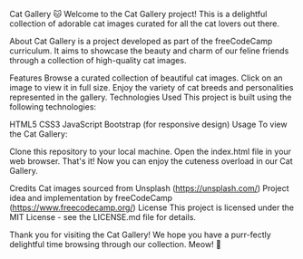 Cat Gallery 🐱
Welcome to the Cat Gallery project! This is a delightful collection of adorable cat images curated for all the cat lovers out there.

About
Cat Gallery is a project developed as part of the freeCodeCamp curriculum. It aims to showcase the beauty and charm of our feline friends through a collection of high-quality cat images.

Features
Browse a curated collection of beautiful cat images.
Click on an image to view it in full size.
Enjoy the variety of cat breeds and personalities represented in the gallery.
Technologies Used
This project is built using the following technologies:

HTML5
CSS3
JavaScript
Bootstrap (for responsive design)
Usage
To view the Cat Gallery:

Clone this repository to your local machine.
Open the index.html file in your web browser.
That's it! Now you can enjoy the cuteness overload in our Cat Gallery.

Credits
Cat images sourced from Unsplash (https://unsplash.com/)
Project idea and implementation by freeCodeCamp (https://www.freecodecamp.org/)
License
This project is licensed under the MIT License - see the LICENSE.md file for details.

Thank you for visiting the Cat Gallery! We hope you have a purr-fectly delightful time browsing through our collection. Meow! 🐾
